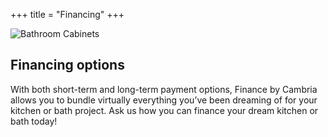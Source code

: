 +++
title = "Financing"
+++

![Bathroom Cabinets](/uploads/bathroomcabinets.jpg)


## Financing options

With both short-term and long-term payment options, Finance by Cambria allows you to bundle
virtually everything you’ve been dreaming of for your kitchen or bath project. Ask us how you can finance
your dream kitchen or bath today!